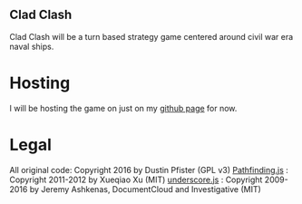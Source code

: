## Clad Clash

Clad Clash will be a turn based strategy game centered around civil war era naval ships.

# Hosting

I will be hosting the game on just on my [github page](https://dustinpfister.github.io/apps/clad_clash/index.html) for now.

# Legal

All original code: Copyright 2016 by Dustin Pfister (GPL v3)
[Pathfinding.js](https://github.com/qiao/PathFinding.js) : Copyright 2011-2012 by Xueqiao Xu (MIT)
[underscore.js](https://github.com/jashkenas/underscore) : Copyright 2009-2016 by Jeremy Ashkenas, DocumentCloud and Investigative (MIT)